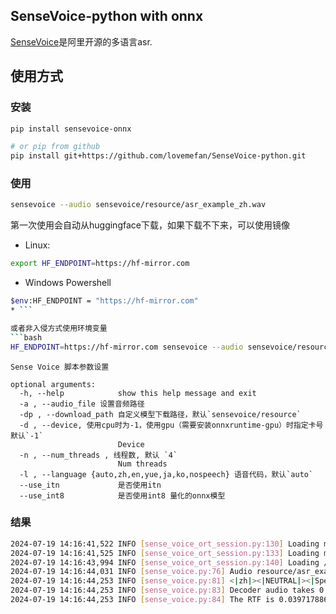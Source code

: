 ## SenseVoice-python with onnx

[SenseVoice](https://github.com/FunAudioLLM/SenseVoice)是阿里开源的多语言asr.



## 使用方式

### 安装
```bash
pip install sensevoice-onnx

# or pip from github
pip install git+https://github.com/lovemefan/SenseVoice-python.git
```

### 使用

```bash
sensevoice --audio sensevoice/resource/asr_example_zh.wav
```


第一次使用会自动从huggingface下载，如果下载不下来，可以使用镜像

* Linux:
```bash 
export HF_ENDPOINT=https://hf-mirror.com
```

* Windows Powershell
```bash
$env:HF_ENDPOINT = "https://hf-mirror.com"
* ```

或者非入侵方式使用环境变量
```bash
HF_ENDPOINT=https://hf-mirror.com sensevoice --audio sensevoice/resource/asr_example_zh.wav
```



```
Sense Voice 脚本参数设置

optional arguments:
  -h, --help            show this help message and exit
  -a , --audio_file 设置音频路径
  -dp , --download_path 自定义模型下载路径，默认`sensevoice/resource`
  -d , --device, 使用cpu时为-1，使用gpu（需要安装onnxruntime-gpu）时指定卡号 默认`-1`
                        Device
  -n , --num_threads , 线程数, 默认 `4`
                        Num threads
  -l , --language {auto,zh,en,yue,ja,ko,nospeech} 语音代码，默认`auto`
  --use_itn             是否使用itn
  --use_int8            是否使用int8 量化的onnx模型

```

### 结果


```bash
2024-07-19 14:16:41,522 INFO [sense_voice_ort_session.py:130] Loading model from /Users/cenglingfan/Code/python-project/SenseVoice-python/sensevoice/resource/embedding.npy
2024-07-19 14:16:41,525 INFO [sense_voice_ort_session.py:133] Loading model /Users/cenglingfan/Code/python-project/SenseVoice-python/sensevoice/resource/sense-voice-encoder.onnx
2024-07-19 14:16:43,994 INFO [sense_voice_ort_session.py:140] Loading /Users/cenglingfan/Code/python-project/SenseVoice-python/sensevoice/resource/embedding.npy takes 2.47 seconds
2024-07-19 14:16:44,031 INFO [sense_voice.py:76] Audio resource/asr_example_zh.wav is 5.58 seconds
2024-07-19 14:16:44,253 INFO [sense_voice.py:81] <|zh|><|NEUTRAL|><|Speech|><|woitn|>欢迎大家来体验达摩院推出的语音识别模型
2024-07-19 14:16:44,253 INFO [sense_voice.py:83] Decoder audio takes 0.22162580490112305 seconds
2024-07-19 14:16:44,253 INFO [sense_voice.py:84] The RTF is 0.03971788618299696.

```
